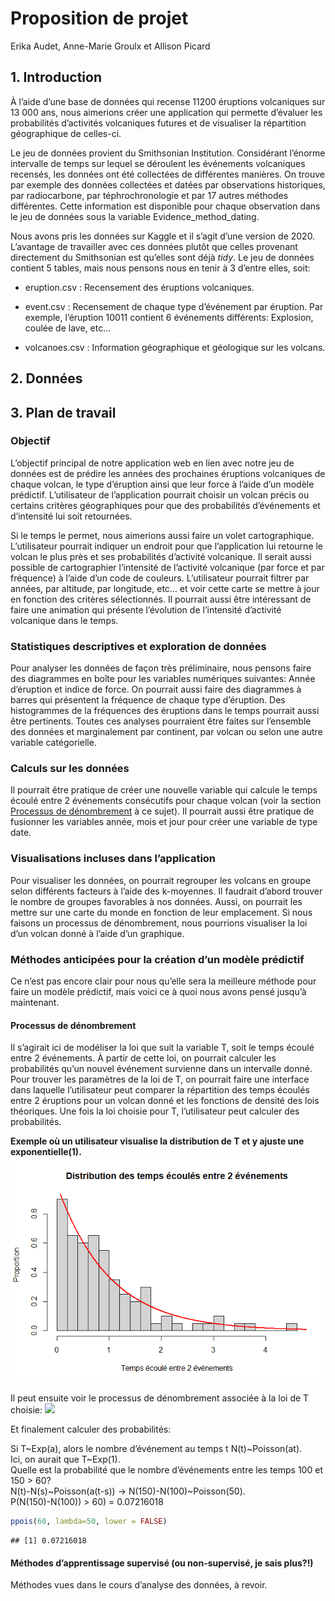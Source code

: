 Proposition de projet
================
Erika Audet, Anne-Marie Groulx et Allison Picard

## 1. Introduction

À l’aide d’une base de données qui recense 11200 éruptions volcaniques
sur 13 000 ans, nous aimerions créer une application qui permette
d’évaluer les probabilités d’activités volcaniques futures et de
visualiser la répartition géographique de celles-ci.

Le jeu de données provient du Smithsonian Institution. Considérant
l’énorme intervalle de temps sur lequel se déroulent les événements
volcaniques recensés, les données ont été collectées de différentes
manières. On trouve par exemple des données collectées et datées par
observations historiques, par radiocarbone, par téphrochronologie et par
17 autres méthodes différentes. Cette information est disponible pour
chaque observation dans le jeu de données sous la variable
Evidence_method_dating.

Nous avons pris les données sur Kaggle et il s’agit d’une version de
2020. L’avantage de travailler avec ces données plutôt que celles
provenant directement du Smithsonian est qu’elles sont déjà *tidy*. Le
jeu de données contient 5 tables, mais nous pensons nous en tenir à 3
d’entre elles, soit:

- eruption.csv : Recensement des éruptions volcaniques.

- event.csv : Recensement de chaque type d’événement par éruption. Par
  exemple, l’éruption 10011 contient 6 événements différents: Explosion,
  coulée de lave, etc…

- volcanoes.csv : Information géographique et géologique sur les
  volcans.

## 2. Données

## 3. Plan de travail

### Objectif

L’objectif principal de notre application web en lien avec notre jeu de
données est de prédire les années des prochaines éruptions volcaniques
de chaque volcan, le type d’éruption ainsi que leur force à l’aide d’un
modèle prédictif. L’utilisateur de l’application pourrait choisir un
volcan précis ou certains critères géographiques pour que des
probabilités d’événements et d’intensité lui soit retournées.

Si le temps le permet, nous aimerions aussi faire un volet
cartographique. L’utilisateur pourrait indiquer un endroit pour que
l’application lui retourne le volcan le plus près et ses probabilités
d’activité volcanique. Il serait aussi possible de cartographier
l’intensité de l’activité volcanique (par force et par fréquence) à
l’aide d’un code de couleurs. L’utilisateur pourrait filtrer par années,
par altitude, par longitude, etc… et voir cette carte se mettre à jour
en fonction des critères sélectionnés. Il pourrait aussi être
intéressant de faire une animation qui présente l’évolution de
l’intensité d’activité volcanique dans le temps.

### Statistiques descriptives et exploration de données

Pour analyser les données de façon très préliminaire, nous pensons faire
des diagrammes en boîte pour les variables numériques suivantes: Année
d’éruption et indice de force. On pourrait aussi faire des diagrammes à
barres qui présentent la fréquence de chaque type d’éruption. Des
histogrammes de la fréquences des éruptions dans le temps pourrait aussi
être pertinents. Toutes ces analyses pourraient être faites sur
l’ensemble des données et marginalement par continent, par volcan ou
selon une autre variable catégorielle.

### Calculs sur les données

Il pourrait être pratique de créer une nouvelle variable qui calcule le
temps écoulé entre 2 événements consécutifs pour chaque volcan (voir la
section [Processus de dénombrement](#processus-de-dénombrement) à ce
sujet). Il pourrait aussi être pratique de fusionner les variables
année, mois et jour pour créer une variable de type date.

### Visualisations incluses dans l’application

Pour visualiser les données, on pourrait regrouper les volcans en groupe
selon différents facteurs à l’aide des k-moyennes. Il faudrait d’abord
trouver le nombre de groupes favorables à nos données. Aussi, on
pourrait les mettre sur une carte du monde en fonction de leur
emplacement. Si nous faisons un processus de dénombrement, nous
pourrions visualiser la loi d’un volcan donné à l’aide d’un graphique.

### Méthodes anticipées pour la création d’un modèle prédictif

Ce n’est pas encore clair pour nous qu’elle sera la meilleure méthode
pour faire un modèle prédictif, mais voici ce à quoi nous avons pensé
jusqu’à maintenant.

#### Processus de dénombrement

Il s’agirait ici de modéliser la loi que suit la variable T, soit le
temps écoulé entre 2 événements. À partir de cette loi, on pourrait
calculer les probabilités qu’un nouvel événement survienne dans un
intervalle donné. Pour trouver les paramètres de la loi de T, on
pourrait faire une interface dans laquelle l’utilisateur peut comparer
la répartition des temps écoulés entre 2 éruptions pour un volcan donné
et les fonctions de densité des lois théoriques. Une fois la loi choisie
pour T, l’utilisateur peut calculer des probabilités.

**Exemple où un utilisateur visualise la distribution de T et y ajuste
une exponentielle(1).**
![](proposal_files/figure-gfm/loi%20T-1.png)<!-- -->

Il peut ensuite voir le processus de dénombrement associée à la loi de T
choisie:
![](proposal_files/figure-gfm/processus%20dénombrement-1.png)<!-- -->

Et finalement calculer des probabilités:

Si T~Exp(a), alors le nombre d’événement au temps t N(t)~Poisson(at).  
Ici, on aurait que T~Exp(1).  
Quelle est la probabilité que le nombre d’événements entre les temps 100
et 150 \> 60?  
N(t)-N(s)~Poisson(a(t-s)) -\> N(150)-N(100)~Poisson(50).  
P(N(150)-N(100)) \> 60) = 0.07216018  

``` r
ppois(60, lambda=50, lower = FALSE)
```

    ## [1] 0.07216018

#### Méthodes d’apprentissage supervisé (ou non-supervisé, je sais plus?!)

Méthodes vues dans le cours d’analyse des données, à revoir.

